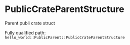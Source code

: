 # PublicCrateParentStructure

Parent publi crate struct


Fully qualified path: `hello_world::PublicParent::PublicCrateParentStructure`

